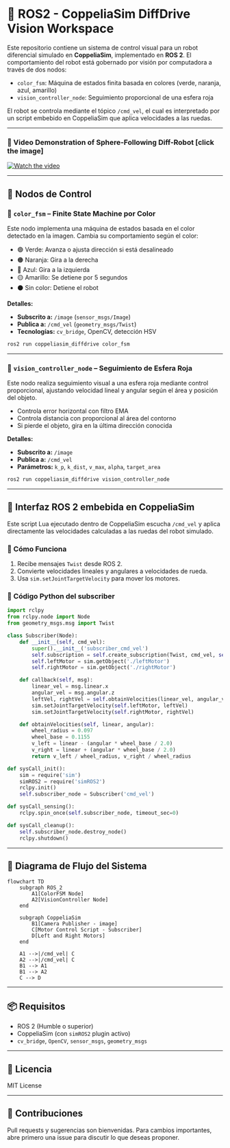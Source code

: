 # 🤖 ROS2 - CoppeliaSim DiffDrive Vision Workspace

Este repositorio contiene un sistema de control visual para un robot diferencial simulado en **CoppeliaSim**, implementado en **ROS 2**. El comportamiento del robot está gobernado por visión por computadora a través de dos nodos:

- `color_fsm`: Máquina de estados finita basada en colores (verde, naranja, azul, amarillo)
- `vision_controller_node`: Seguimiento proporcional de una esfera roja

El robot se controla mediante el tópico `/cmd_vel`, el cual es interpretado por un script embebido en CoppeliaSim que aplica velocidades a las ruedas.

---

### 🎥 Video Demonstration of Sphere-Following Diff-Robot [click the image]

[![Watch the video](https://img.youtube.com/vi/rvQTukPbEp0/maxresdefault.jpg)](https://youtu.be/rvQTukPbEp0)

---

## 🧠 Nodos de Control

### 🎨 `color_fsm` – Finite State Machine por Color

Este nodo implementa una máquina de estados basada en el color detectado en la imagen. Cambia su comportamiento según el color:

- 🟢 Verde: Avanza o ajusta dirección si está desalineado
- 🟠 Naranja: Gira a la derecha
- 🔵 Azul: Gira a la izquierda
- 🟡 Amarillo: Se detiene por 5 segundos
- ⚫ Sin color: Detiene el robot

**Detalles:**
- **Subscrito a:** `/image` (`sensor_msgs/Image`)
- **Publica a:** `/cmd_vel` (`geometry_msgs/Twist`)
- **Tecnologías:** `cv_bridge`, OpenCV, detección HSV

```bash
ros2 run coppeliasim_diffdrive color_fsm
```

---

### 🔴 `vision_controller_node` – Seguimiento de Esfera Roja

Este nodo realiza seguimiento visual a una esfera roja mediante control proporcional, ajustando velocidad lineal y angular según el área y posición del objeto.

- Controla error horizontal con filtro EMA
- Controla distancia con proporcional al área del contorno
- Si pierde el objeto, gira en la última dirección conocida

**Detalles:**
- **Subscrito a:** `/image`
- **Publica a:** `/cmd_vel`
- **Parámetros:** `k_p`, `k_dist`, `v_max`, `alpha`, `target_area`

```bash
ros2 run coppeliasim_diffdrive vision_controller_node
```

---

## 🧩 Interfaz ROS 2 embebida en CoppeliaSim

Este script Lua ejecutado dentro de CoppeliaSim escucha `/cmd_vel` y aplica directamente las velocidades calculadas a las ruedas del robot simulado.

### 📡 Cómo Funciona

1. Recibe mensajes `Twist` desde ROS 2.
2. Convierte velocidades lineales y angulares a velocidades de rueda.
3. Usa `sim.setJointTargetVelocity` para mover los motores.

### 🧾 Código Python del subscriber

```python
import rclpy
from rclpy.node import Node
from geometry_msgs.msg import Twist

class Subscriber(Node):
    def __init__(self, cmd_vel):
        super().__init__('subscriber_cmd_vel')
        self.subscription = self.create_subscription(Twist, cmd_vel, self.callback, 10)
        self.leftMotor = sim.getObject('./leftMotor')
        self.rightMotor = sim.getObject('./rightMotor')

    def callback(self, msg):
        linear_vel = msg.linear.x
        angular_vel = msg.angular.z
        leftVel, rightVel = self.obtainVelocities(linear_vel, angular_vel)
        sim.setJointTargetVelocity(self.leftMotor, leftVel)
        sim.setJointTargetVelocity(self.rightMotor, rightVel)

    def obtainVelocities(self, linear, angular):
        wheel_radius = 0.097
        wheel_base = 0.1155
        v_left = linear - (angular * wheel_base / 2.0)
        v_right = linear + (angular * wheel_base / 2.0)
        return v_left / wheel_radius, v_right / wheel_radius

def sysCall_init():
    sim = require('sim')
    simROS2 = require('simROS2')
    rclpy.init()
    self.subscriber_node = Subscriber('cmd_vel')

def sysCall_sensing():
    rclpy.spin_once(self.subscriber_node, timeout_sec=0)

def sysCall_cleanup():
    self.subscriber_node.destroy_node()
    rclpy.shutdown()
```

---

## 🔁 Diagrama de Flujo del Sistema

```mermaid
flowchart TD
    subgraph ROS_2
        A1[ColorFSM Node]
        A2[VisionController Node]
    end

    subgraph CoppeliaSim
        B1[Camera Publisher - image]
        C[Motor Control Script - Subscriber]
        D[Left and Right Motors]
    end

    A1 -->|/cmd_vel| C
    A2 -->|/cmd_vel| C
    B1 --> A1
    B1 --> A2
    C --> D
```


---

## 📦 Requisitos

- ROS 2 (Humble o superior)
- CoppeliaSim (con `simROS2` plugin activo)
- `cv_bridge`, `OpenCV`, `sensor_msgs`, `geometry_msgs`

---

## 📄 Licencia

MIT License

---

## 🤝 Contribuciones

Pull requests y sugerencias son bienvenidas. Para cambios importantes, abre primero una issue para discutir lo que deseas proponer.
